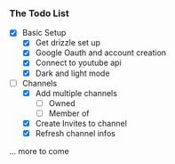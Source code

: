 ### The Todo List

- [x] Basic Setup
  - [x] Get drizzle set up
  - [x] Google Oauth and account creation
  - [x] Connect to youtube api
  - [x] Dark and light mode
- [ ] Channels
  - [x] Add multiple channels
    - [ ] Owned
    - [ ] Member of
  - [x] Create Invites to channel
  - [x] Refresh channel infos

... more to come

